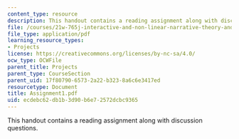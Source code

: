 ```yaml
---
content_type: resource
description: This handout contains a reading assignment along with discussion questions.
file: /courses/21w-765j-interactive-and-non-linear-narrative-theory-and-practice-spring-2004/ecdebc62db1b3d90b6e72572dcbc9365_Assignment1.pdf
file_type: application/pdf
learning_resource_types:
- Projects
license: https://creativecommons.org/licenses/by-nc-sa/4.0/
ocw_type: OCWFile
parent_title: Projects
parent_type: CourseSection
parent_uid: 17f80790-6573-2a22-b323-8a6c6e3417ed
resourcetype: Document
title: Assignment1.pdf
uid: ecdebc62-db1b-3d90-b6e7-2572dcbc9365
---
```

This handout contains a reading assignment along with discussion questions.